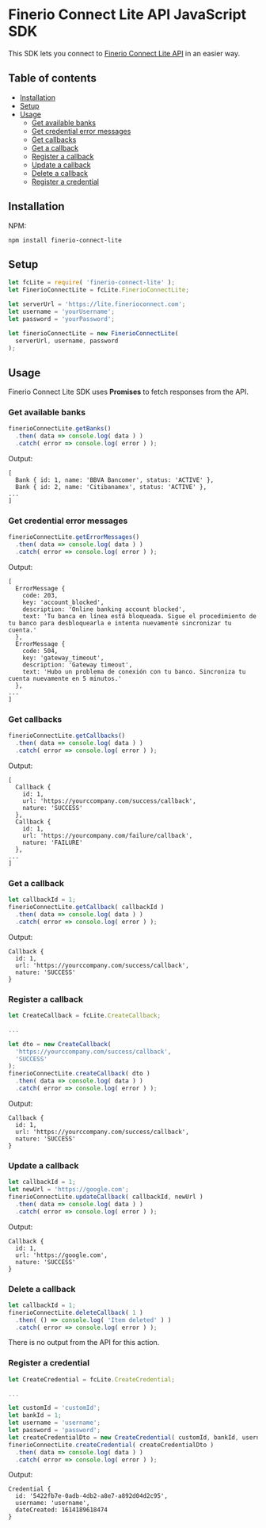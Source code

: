 # Finerio Connect Lite API JavaScript SDK #

This SDK lets you connect to [Finerio Connect Lite API](https://lite-api-docs.finerioconnect.com/) in an easier way.

## Table of contents ##

* [Installation](#installation)
* [Setup](#setup)
* [Usage](#usage)
    * [Get available banks](#get-available-banks)
    * [Get credential error messages](#get-credential-error-messages)
    * [Get callbacks](#get-callbacks)
    * [Get a callback](#get-a-callback)
    * [Register a callback](#register-a-callback)
    * [Update a callback](#update-a-callback)
    * [Delete a callback](#delete-a-callback)
    * [Register a credential](#register-a-credential)

## Installation ##

NPM:

```
npm install finerio-connect-lite
```

## Setup ##

```javascript
let fcLite = require( 'finerio-connect-lite' );
let FinerioConnectLite = fcLite.FinerioConnectLite;

let serverUrl = 'https://lite.finerioconnect.com';
let username = 'yourUsername';
let password = 'yourPassword';

let finerioConnectLite = new FinerioConnectLite(
  serverUrl, username, password
);
```

## Usage ##

Finerio Connect Lite SDK uses **Promises** to fetch responses from the API.


### Get available banks ###

```javascript
finerioConnectLite.getBanks()
  .then( data => console.log( data ) ) 
  .catch( error => console.log( error ) );
```

Output:

```console
[
  Bank { id: 1, name: 'BBVA Bancomer', status: 'ACTIVE' },
  Bank { id: 2, name: 'Citibanamex', status: 'ACTIVE' },
...
]
```

### Get credential error messages ###

```javascript
finerioConnectLite.getErrorMessages()
  .then( data => console.log( data ) ) 
  .catch( error => console.log( error ) );
```

Output:

```console
[
  ErrorMessage {
    code: 203,
    key: 'account_blocked',
    description: 'Online banking account blocked',
    text: 'Tu banca en línea está bloqueada. Sigue el procedimiento de tu banco para desbloquearla e intenta nuevamente sincronizar tu cuenta.'
  },
  ErrorMessage {
    code: 504,
    key: 'gateway_timeout',
    description: 'Gateway timeout',
    text: 'Hubo un problema de conexión con tu banco. Sincroniza tu cuenta nuevamente en 5 minutos.'
  },
...
]
```

### Get callbacks ###

```javascript
finerioConnectLite.getCallbacks()
  .then( data => console.log( data ) )
  .catch( error => console.log( error ) );
```

Output:

```console
[
  Callback {
    id: 1,
    url: 'https://yourccompany.com/success/callback',
    nature: 'SUCCESS'
  },
  Callback {
    id: 1,
    url: 'https://yourcompany.com/failure/callback',
    nature: 'FAILURE'
  },
...
]
```

### Get a callback ###

```javascript
let callbackId = 1;
finerioConnectLite.getCallback( callbackId )
  .then( data => console.log( data ) )
  .catch( error => console.log( error ) );
```

Output:

```console
Callback {
  id: 1,
  url: 'https://yourccompany.com/success/callback',
  nature: 'SUCCESS'
}
```

### Register a callback ###

```javascript
let CreateCallback = fcLite.CreateCallback;

...

let dto = new CreateCallback(
  'https://yourccompany.com/success/callback',
  'SUCCESS'
);
finerioConnectLite.createCallback( dto )
  .then( data => console.log( data ) )
  .catch( error => console.log( error ) );
```

Output:

```console
Callback {
  id: 1,
  url: 'https://yourccompany.com/success/callback',
  nature: 'SUCCESS'
}
```

### Update a callback ###

```javascript
let callbackId = 1;
let newUrl = 'https://google.com';
finerioConnectLite.updateCallback( callbackId, newUrl )
  .then( data => console.log( data ) )
  .catch( error => console.log( error ) );
```

Output:

```console
Callback {
  id: 1,
  url: 'https://google.com',
  nature: 'SUCCESS'
}
```

### Delete a callback ###

```javascript
let callbackId = 1;
finerioConnectLite.deleteCallback( 1 )
  .then( () => console.log( 'Item deleted' ) )
  .catch( error => console.log( error ) );
```

There is no output from the API for this action.

### Register a credential ###

```javascript
let CreateCredential = fcLite.CreateCredential;

...

let customId = 'customId';
let bankId = 1;
let username = 'username';
let password = 'password';
let createCredentialDto = new CreateCredential( customId, bankId, username, password );
finerioConnectLite.createCredential( createCredentialDto )
  .then( data => console.log( data ) )
  .catch( error => console.log( error ) );
```

Output:

```console
Credential {
  id: '5422fb7e-0adb-4db2-a8e7-a892d04d2c95',
  username: 'username',
  dateCreated: 1614189618474
}
```

